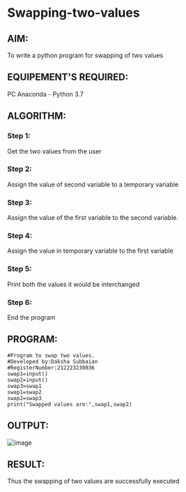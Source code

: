 # Swapping-two-values
## AIM:
To write a python program for swapping of two values
## EQUIPEMENT'S REQUIRED: 
PC
Anaconda - Python 3.7
## ALGORITHM: 
### Step 1:
Get the two values from the user
### Step 2: 
Assign the value of second variable to a temporary variable 
### Step 3: 
Assign the value of the first variable to the second variable.
### Step 4:  
Assign the value in temporary variable to the first variable
### Step 5: 
Print both the values it would be interchanged
### Step 6: 
End the program
## PROGRAM:
```
#Program to swap two values.
#Developed by:Daksha Subbaian
#RegisterNumber:212223230036
swap1=input()
swap2=input()
swap3=swap1
swap1=swap2
swap2=swap3
print("Swapped values are:",swap1,swap2)
```
## OUTPUT:
![image](https://github.com/user-attachments/assets/d85f0805-3f2d-4e3c-bfb1-d082ff1dd91e)




## RESULT:
Thus the swapping of two values are successfully executed



